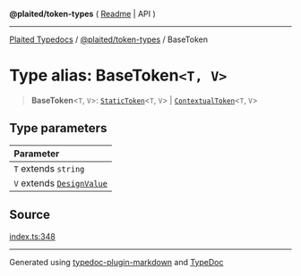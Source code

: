 **@plaited/token-types** ( [Readme](../README.md) \| API )

***

[Plaited Typedocs](../../../modules.md) / [@plaited/token-types](../modules.md) / BaseToken

# Type alias: BaseToken`<T, V>`

> **BaseToken**\<`T`, `V`\>: [`StaticToken`](StaticToken.md)\<`T`, `V`\> \| [`ContextualToken`](ContextualToken.md)\<`T`, `V`\>

## Type parameters

| Parameter |
| :------ |
| `T` extends `string` |
| `V` extends [`DesignValue`](DesignValue.md) |

## Source

[index.ts:348](https://github.com/plaited/plaited/blob/317e868/libs/token-types/src/index.ts#L348)

***

Generated using [typedoc-plugin-markdown](https://www.npmjs.com/package/typedoc-plugin-markdown) and [TypeDoc](https://typedoc.org/)
